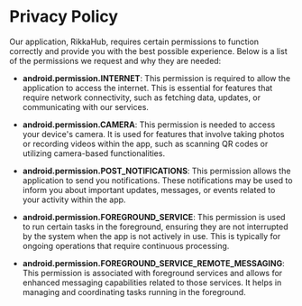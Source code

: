 # Privacy Policy

Our application, RikkaHub, requires certain permissions to function correctly and provide you with the best possible experience. Below is a list of the permissions we request and why they are needed:

- **android.permission.INTERNET**: This permission is required to allow the application to access the internet. This is essential for features that require network connectivity, such as fetching data, updates, or communicating with our services.

- **android.permission.CAMERA**: This permission is needed to access your device's camera. It is used for features that involve taking photos or recording videos within the app, such as scanning QR codes or utilizing camera-based functionalities.

- **android.permission.POST_NOTIFICATIONS**: This permission allows the application to send you notifications. These notifications may be used to inform you about important updates, messages, or events related to your activity within the app.

- **android.permission.FOREGROUND_SERVICE**: This permission is used to run certain tasks in the foreground, ensuring they are not interrupted by the system when the app is not actively in use. This is typically for ongoing operations that require continuous processing.

- **android.permission.FOREGROUND_SERVICE_REMOTE_MESSAGING**: This permission is associated with foreground services and allows for enhanced messaging capabilities related to those services. It helps in managing and coordinating tasks running in the foreground.